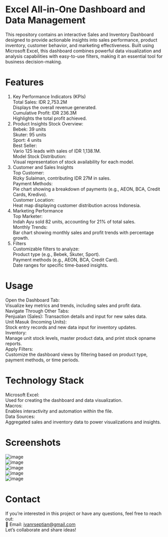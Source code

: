 # Excel All-in-One Dashboard and Data Management
This repository contains an interactive Sales and Inventory Dashboard designed to provide actionable insights into sales performance, product inventory, customer behavior, and marketing effectiveness. Built using Microsoft Excel, this dashboard combines powerful data visualization and analysis capabilities with easy-to-use filters, making it an essential tool for business decision-making.

# Features
1. Key Performance Indicators (KPIs)  
Total Sales: IDR 2,753.2M  
Displays the overall revenue generated.  
Cumulative Profit: IDR 236.3M  
Highlights the total profit achieved.
2. Product Insights
Stock Overview:  
Bebek: 39 units  
Skuter: 95 units  
Sport: 4 units  
Best Seller:  
Vario 125 leads with sales of IDR 1,138.1M.  
Model Stock Distribution:  
Visual representation of stock availability for each model.
3. Customer and Sales Insights  
Top Customer:  
Rizky Sulaiman, contributing IDR 27M in sales.  
Payment Methods:  
Pie chart showing a breakdown of payments (e.g., AEON, BCA, Credit Cards, Kredivo).  
Customer Location:  
Heat map displaying customer distribution across Indonesia.  
4. Marketing Performance  
Top Marketer:  
Indah Ayu sold 82 units, accounting for 21% of total sales.  
Monthly Trends:  
Bar chart showing monthly sales and profit trends with percentage growth.  
5. Filters  
Customizable filters to analyze:  
Product type (e.g., Bebek, Skuter, Sport).  
Payment methods (e.g., AEON, BCA, Credit Card).  
Date ranges for specific time-based insights.  

# Usage
Open the Dashboard Tab:  
Visualize key metrics and trends, including sales and profit data.  
Navigate Through Other Tabs:  
Penjualan (Sales):
Transaction details and input for new sales data.  
Unit Masuk (Incoming Units):  
Stock entry records and new data input for inventory updates.  
Inventory:  
Manage unit stock levels, master product data, and print stock opname reports.  
Apply Filters:  
Customize the dashboard views by filtering based on product type, payment methods, or time periods.

# Technology Stack
Microsoft Excel:  
Used for creating the dashboard and data visualization.  
Macros:  
Enables interactivity and automation within the file.  
Data Sources:  
Aggregated sales and inventory data to power visualizations and insights.

# Screenshots
![image](https://github.com/user-attachments/assets/467805a1-869d-4a92-99d0-01a38d328f3d)  
![image](https://github.com/user-attachments/assets/57a07151-6b61-4e0e-9241-516bc8718cc0)  
![image](https://github.com/user-attachments/assets/92d3cf57-f1e9-4200-838b-ea1780e3bc9c)  
![image](https://github.com/user-attachments/assets/27038be8-ce73-48db-a120-578c6b64e207)  
![image](https://github.com/user-attachments/assets/e22a53ae-ec4f-42f4-86c0-b0ea8dceeafb)  

# Contact
If you’re interested in this project or have any questions, feel free to reach out:  
📧 Email: ivanrseptian@gmail.com  
Let’s collaborate and share ideas!


